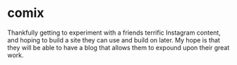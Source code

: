 # comix
Thankfully getting to experiment with a friends terrific Instagram content, and hoping to build a site they can use and build on later. My hope is that they will be able to have a blog that allows them to expound upon their great work.
